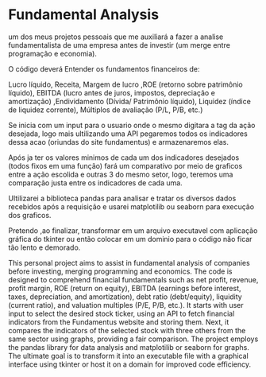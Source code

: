 # Fundamental Analysis
 
um dos meus projetos pessoais que me auxiliará a fazer a analise fundamentalista de uma empresa antes de investir (um merge entre programação e economia).

O código deverá Entender os fundamentos financeiros de:

Lucro líquido, Receita, Margem de lucro ,ROE (retorno sobre patrimônio líquido), EBITDA (lucro antes de juros, impostos, depreciação e amortização) ,Endividamento (Dívida/ Patrimônio líquido), Liquidez (índice de liquidez corrente), Múltiplos de avaliação (P/L, P/B, etc.)

Se inicia com um input para o usuario onde o mesmo digitara a tag da ação desejada, logo mais ultilizando uma API pegaremos todos os indicadores dessa acao (oriundas do site fundamentus) e armazenaremos elas.

Após ja ter os valores minimos de cada um dos indicadores desejados (todos fixos em uma função) 
fará um comparativo por meio de graficos entre a ação escolida e outras 3 do mesmo setor, logo, teremos uma comparação justa entre os indicadores de cada uma.

Ultilizarei a biblioteca pandas para analisar e tratar os diversos dados recebidos após a requisição e usarei matplotilib ou seaborn para execução dos graficos.

Pretendo ,ao finalizar, transformar em um arquivo executavel com aplicação gráfica do tkinter ou então colocar em um dominio para o código não ficar tão lento e demorado.



This personal project aims to assist in fundamental analysis of companies before investing, merging programming and economics. The code is designed to comprehend financial fundamentals such as net profit, revenue, profit margin, ROE (return on equity), EBITDA (earnings before interest, taxes, depreciation, and amortization), debt ratio (debt/equity), liquidity (current ratio), and valuation multiples (P/E, P/B, etc.). It starts with user input to select the desired stock ticker, using an API to fetch financial indicators from the Fundamentus website and storing them. Next, it compares the indicators of the selected stock with three others from the same sector using graphs, providing a fair comparison. The project employs the pandas library for data analysis and matplotilib or seaborn for graphs. The ultimate goal is to transform it into an executable file with a graphical interface using tkinter or host it on a domain for improved code efficiency.
